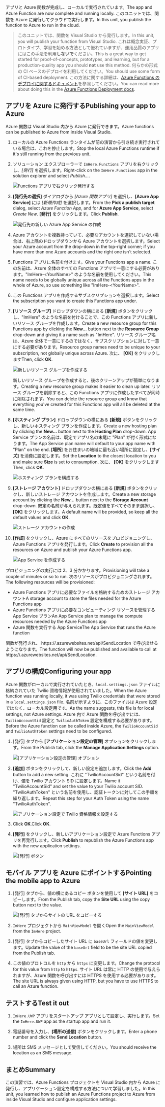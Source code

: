 <span data-ttu-id="fee29-101">アプリと Azure 関数が完成し、ローカルで実行されています。</span><span class="sxs-lookup"><span data-stu-id="fee29-101">The app and Azure Function are now complete and running locally.</span></span> <span data-ttu-id="fee29-102">このユニットでは、関数を Azure に発行してクラウドで実行します。</span><span class="sxs-lookup"><span data-stu-id="fee29-102">In this unit, you publish the function to Azure to run in the cloud.</span></span>

> <span data-ttu-id="fee29-103">このユニットでは、関数を Visual Studio から発行します。</span><span class="sxs-lookup"><span data-stu-id="fee29-103">In this unit, you will publish your function from Visual Studio.</span></span> <span data-ttu-id="fee29-104">これは概念実証、プロトタイプ、学習を始める方法として優れていますが、運用品質のアプリにはこの手法を利用**しないで**ください。</span><span class="sxs-lookup"><span data-stu-id="fee29-104">This is a great way to get started for proof-of-concepts, prototypes, and learning, but for a production-quality app you should **not** use this method.</span></span> <span data-ttu-id="fee29-105">何らかの形式の CI ベースのデプロイを利用してください。</span><span class="sxs-lookup"><span data-stu-id="fee29-105">You should use some form of CI-based deployment.</span></span> <span data-ttu-id="fee29-106">この方法に関する詳細は、[Azure Functions のデプロイに関するドキュメント](https://docs.microsoft.com/azure/azure-functions/functions-continuous-deployment)を参照してください。</span><span class="sxs-lookup"><span data-stu-id="fee29-106">You can read more about doing this in the [Azure Functions Deployment docs](https://docs.microsoft.com/azure/azure-functions/functions-continuous-deployment).</span></span>
>

## <a name="publishing-your-app-to-azure"></a><span data-ttu-id="fee29-107">アプリを Azure に発行する</span><span class="sxs-lookup"><span data-stu-id="fee29-107">Publishing your app to Azure</span></span>

<span data-ttu-id="fee29-108">Azure 関数は Visual Studio 内から Azure に発行できます。</span><span class="sxs-lookup"><span data-stu-id="fee29-108">Azure functions can be published to Azure from inside Visual Studio.</span></span>

1. <span data-ttu-id="fee29-109">ローカルの Azure Functions ランタイムが前の演習から引き続き実行されている場合は、これを停止します。</span><span class="sxs-lookup"><span data-stu-id="fee29-109">Stop the local Azure Functions runtime if it's still running from the previous unit.</span></span>

1. <span data-ttu-id="fee29-110">ソリューション エクスプローラーで `ImHere.Functions` アプリを右クリックし、*[発行]* を選択します。</span><span class="sxs-lookup"><span data-stu-id="fee29-110">Right-click on the `ImHere.Functions` app in the solution explorer and select *Publish...*.</span></span>

    ![Functions アプリで右クリック発行する](../media-drafts/8-right-click-publish.png)

1. <span data-ttu-id="fee29-112">**[発行先の選択]** ダイアログから *[Azure 関数アプリ]* を選択し、**[Azure App Service]** には *[新規作成]* を選択します。</span><span class="sxs-lookup"><span data-stu-id="fee29-112">From the **Pick a publish target** dialog, select *Azure Function App*, and for **Azure App Service**, select *Create New*.</span></span> <span data-ttu-id="fee29-113">**[発行]** をクリックします。</span><span class="sxs-lookup"><span data-stu-id="fee29-113">Click **Publish**.</span></span>

    ![発行先の新しい Azure App Service の作成](../media-drafts/8-pick-publish-target.png)

1. <span data-ttu-id="fee29-115">Azure アカウントを複数持っていて、必要なアカウントを選択していない場合は、右上隅のドロップダウンから Azure アカウントを選択します。</span><span class="sxs-lookup"><span data-stu-id="fee29-115">Select your Azure account from the drop-down in the top-right corner; if you have more than one Azure accounts and the right one isn't selected.</span></span>

1. <span data-ttu-id="fee29-116">Functions アプリに名前を付けます。</span><span class="sxs-lookup"><span data-stu-id="fee29-116">Give your Functions app a name.</span></span> <span data-ttu-id="fee29-117">この名前は、Azure 全体のすべての Functions アプリで一意にする必要があります。"ImHere-\<YourName\>" のような名前を使用してください。</span><span class="sxs-lookup"><span data-stu-id="fee29-117">This name needs to be globally unique across all the Functions apps in the whole of Azure, so use something like "ImHere-\<YourName\>".</span></span>

1. <span data-ttu-id="fee29-118">この Functions アプリを作成するサブスクリプションを選択します。</span><span class="sxs-lookup"><span data-stu-id="fee29-118">Select the subscription you want to create this Functions app under.</span></span>

1. <span data-ttu-id="fee29-119">**[リソース グループ]** ドロップダウンの横にある **[新規]** ボタンをクリックし、"ImHere" のような名前を付けることで、この Functions アプリに新しいリソース グループを作成します。</span><span class="sxs-lookup"><span data-stu-id="fee29-119">Create a new resource group for this Functions app by clicking the **New...** button next to the **Resource Group** drop-down and giving it a name such as "ImHere".</span></span> <span data-ttu-id="fee29-120">リソース グループ名は、Azure 全体で一意にするのではなく、サブスクリプションに対して一意にする必要があります。</span><span class="sxs-lookup"><span data-stu-id="fee29-120">Resource group names need to be unique to your subscription, not globally unique across Azure.</span></span> <span data-ttu-id="fee29-121">次に、 **[OK]** をクリックします</span><span class="sxs-lookup"><span data-stu-id="fee29-121">Then, click **OK**.</span></span>

    ![新しいリソース グループを作成する](../media-drafts/8-create-new-resource-group.png)

   <span data-ttu-id="fee29-123">新しいリソース グループを作成すると、後のクリーンアップが簡単になります。</span><span class="sxs-lookup"><span data-stu-id="fee29-123">Creating a new resource group makes it easier to clean up later.</span></span> <span data-ttu-id="fee29-124">リソース グループを削除すると、この Functions アプリに作成したすべてが同時に削除されます。</span><span class="sxs-lookup"><span data-stu-id="fee29-124">You can delete the resource group and know that everything you've created for this Functions app will all be deleted at the same time.</span></span>

1. <span data-ttu-id="fee29-125">**[ホスティング プラン]** ドロップダウンの横にある **[新規]** ボタンをクリックし、新しいホスティング プランを作成します。</span><span class="sxs-lookup"><span data-stu-id="fee29-125">Create a new hosting plan by clicking the **New...** button next to the **Hosting Plan** drop-down.</span></span> <span data-ttu-id="fee29-126">App Service プランの名前は、既定でアプリ名の末尾に "Plan" が付く形式になります。</span><span class="sxs-lookup"><span data-stu-id="fee29-126">The App Service plan name will default to your app name with "Plan" on the end.</span></span> <span data-ttu-id="fee29-127">**[場所]** をお住まいの地域に最も近い場所に設定し、**[サイズ]** を消費に設定します。</span><span class="sxs-lookup"><span data-stu-id="fee29-127">Set the **Location** to the closest location to you and make sure **Size** is set to consumption.</span></span> <span data-ttu-id="fee29-128">次に、 **[OK]** をクリックします</span><span class="sxs-lookup"><span data-stu-id="fee29-128">Then, click **OK**.</span></span>

    ![ホスティング プランを構成する](../media-drafts/8-configure-hosting-plan.png)

1. <span data-ttu-id="fee29-130">**[ストレージ アカウント]** ドロップダウンの横にある **[新規]** ボタンをクリックし、新しいストレージ アカウントを作成します。</span><span class="sxs-lookup"><span data-stu-id="fee29-130">Create a new storage account by clicking the **New...** button next to the **Storage Account** drop-down.</span></span> <span data-ttu-id="fee29-131">既定の名前が与えられます。既定値をすべてそのまま選択し、**[OK]** をクリックします。</span><span class="sxs-lookup"><span data-stu-id="fee29-131">A default name will be provided, so keep all the default values and click **OK**.</span></span>

    ![ストレージ アカウントの作成](../media-drafts/8-create-storage-account.png)

1. <span data-ttu-id="fee29-133">**[作成]** をクリックし、Azure にすべてのリソースをプロビジョニングし、Azure Functions アプリを発行します。</span><span class="sxs-lookup"><span data-stu-id="fee29-133">Click **Create** to provision all the resources on Azure and publish your Azure Functions app.</span></span>

    ![App Service を作成する](../media-drafts/8-create-app-service.png)

<span data-ttu-id="fee29-135">プロビジョニングの実行には 2、3 分かかります。</span><span class="sxs-lookup"><span data-stu-id="fee29-135">Provisioning will take a couple of minutes or so to run.</span></span> <span data-ttu-id="fee29-136">次のリソースがプロビジョニングされます。</span><span class="sxs-lookup"><span data-stu-id="fee29-136">The following resources will be provisioned:</span></span>

- <span data-ttu-id="fee29-137">Azure Functions アプリに必要なファイルを格納するためのストレージ アカウント</span><span class="sxs-lookup"><span data-stu-id="fee29-137">A storage account to store the files needed for the Azure Functions app</span></span>
- <span data-ttu-id="fee29-138">Azure Functions アプリに必要なコンピューティング リソースを管理する App Service プラン</span><span class="sxs-lookup"><span data-stu-id="fee29-138">An App Service plan to manage the compute resources needed by the Azure Functions app</span></span>
- <span data-ttu-id="fee29-139">Azure 関数を実行する App Service</span><span class="sxs-lookup"><span data-stu-id="fee29-139">The App Service that runs the Azure function</span></span>

<span data-ttu-id="fee29-140">関数が発行され、 https://<your-app-name>.azurewebsites.net/api/SendLocation で呼び出せるようになります。</span><span class="sxs-lookup"><span data-stu-id="fee29-140">The function will now be published and available to call at https://<your-app-name>.azurewebsites.net/api/SendLocation.</span></span>

## <a name="configuring-your-app"></a><span data-ttu-id="fee29-141">アプリの構成</span><span class="sxs-lookup"><span data-stu-id="fee29-141">Configuring your app</span></span>

<span data-ttu-id="fee29-142">Azure 関数がローカルで実行されていたとき、`local.settings.json` ファイルに格納されていた Twilio 資格情報が使用されていました。</span><span class="sxs-lookup"><span data-stu-id="fee29-142">When the Azure function was running locally, it was using Twilio credentials that were stored in a `local.settings.json` file.</span></span> <span data-ttu-id="fee29-143">名前が示すように、このファイルは Azure 設定ではなく、ローカル設定用です。</span><span class="sxs-lookup"><span data-stu-id="fee29-143">As the name suggests, this file is for local settings, not Azure settings.</span></span> <span data-ttu-id="fee29-144">Azure 内で Azure 関数を呼び出すには、`TwilioAccountSid` 設定と `TwilioAuthToken` 設定を構成する必要があります。</span><span class="sxs-lookup"><span data-stu-id="fee29-144">Before the Azure function can be called inside Azure, the `TwilioAccountSid` and `TwilioAuthToken` settings need to be configured.</span></span>

1. <span data-ttu-id="fee29-145">[発行] タブから **[アプリケーション設定の管理]** オプションをクリックします。</span><span class="sxs-lookup"><span data-stu-id="fee29-145">From the Publish tab, click the **Manage Application Settings** option.</span></span>

    ![[アプリケーション設定の管理] オプション](../media-drafts/8-application-settings-option.png)

1. <span data-ttu-id="fee29-147">**[追加]** ボタンをクリックして、新しい設定を追加します。</span><span class="sxs-lookup"><span data-stu-id="fee29-147">Click the **Add** button to add a new setting.</span></span> <span data-ttu-id="fee29-148">これに "TwilioAccountSid" という名前を付け、値を Twilio アカウント SID に設定します。</span><span class="sxs-lookup"><span data-stu-id="fee29-148">Name it "TwilioAccountSid" and set the value to your Twilio account SID.</span></span> <span data-ttu-id="fee29-149">"TwilioAuthToken" という名前を使用し、認証トークンに対してこの手順を繰り返します。</span><span class="sxs-lookup"><span data-stu-id="fee29-149">Repeat this step for your Auth Token using the name "TwilioAuthToken".</span></span>

    ![アプリケーション設定で Twilio 資格情報を設定する](../media-drafts/8-set-creds-in-app-settings.png)

1. <span data-ttu-id="fee29-151">Click **OK**.</span><span class="sxs-lookup"><span data-stu-id="fee29-151">Click **OK**.</span></span>

1. <span data-ttu-id="fee29-152">**[発行]** をクリックし、新しいアプリケーション設定で Azure Functions アプリを再発行します。</span><span class="sxs-lookup"><span data-stu-id="fee29-152">Click **Publish** to republish the Azure Functions app with the new application settings.</span></span>

    ![[発行] ボタン](../media-drafts/8-publish-application-button.png)

## <a name="pointing-the-mobile-app-to-azure"></a><span data-ttu-id="fee29-154">モバイル アプリを Azure にポイントする</span><span class="sxs-lookup"><span data-stu-id="fee29-154">Pointing the mobile app to Azure</span></span>

1. <span data-ttu-id="fee29-155">[発行] タブから、値の横にあるコピー ボタンを使用して **[サイト URL]** をコピーします。</span><span class="sxs-lookup"><span data-stu-id="fee29-155">From the Publish tab, copy the **Site URL** using the copy button next to the value.</span></span>

    ![[発行] タブからサイトの URL をコピーする](../media-drafts/8-copy-site-url.png)

1. <span data-ttu-id="fee29-157">`ImHere` プロジェクトから `MainViewModel` を開く</span><span class="sxs-lookup"><span data-stu-id="fee29-157">Open the `MainViewModel` from the `ImHere` project.</span></span>

1. <span data-ttu-id="fee29-158">[発行] タブからコピーしたサイト URL に `baseUrl` フィールドの値を変更します。</span><span class="sxs-lookup"><span data-stu-id="fee29-158">Update the value of the `baseUrl` field to be the site URL copied from the Publish tab.</span></span>

1. <span data-ttu-id="fee29-159">この値のプロトコルを `http` から `https` に変更します。</span><span class="sxs-lookup"><span data-stu-id="fee29-159">Change the protocol for this value from `http` to `https`.</span></span> <span data-ttu-id="fee29-160">サイト URL は常に HTTP の使用で与えられますが、Azure 関数を呼び出すには HTTPS を使用する必要があります。</span><span class="sxs-lookup"><span data-stu-id="fee29-160">The site URL is always given using HTTP, but you have to use HTTPS to call an Azure function.</span></span>

## <a name="test-it-out"></a><span data-ttu-id="fee29-161">テストする</span><span class="sxs-lookup"><span data-stu-id="fee29-161">Test it out</span></span>

1. <span data-ttu-id="fee29-162">`ImHere.UWP` アプリをスタートアップ アプリとして設定し、実行します。</span><span class="sxs-lookup"><span data-stu-id="fee29-162">Set the `ImHere.UWP` app as the startup app and run it.</span></span>

1. <span data-ttu-id="fee29-163">電話番号を入力し、**[場所の送信]** ボタンをクリックします。</span><span class="sxs-lookup"><span data-stu-id="fee29-163">Enter a phone number and click the **Send Location** button.</span></span>

1. <span data-ttu-id="fee29-164">場所は SMS メッセージとして受信してください。</span><span class="sxs-lookup"><span data-stu-id="fee29-164">You should receive the location as an SMS message.</span></span>

## <a name="summary"></a><span data-ttu-id="fee29-165">まとめ</span><span class="sxs-lookup"><span data-stu-id="fee29-165">Summary</span></span>

<span data-ttu-id="fee29-166">この演習では、Azure Functions プロジェクトを Visual Studio 内から Azure に発行し、アプリケーション設定を構成する方法について学習しました。</span><span class="sxs-lookup"><span data-stu-id="fee29-166">In this unit, you learned how to publish an Azure Functions project to Azure from inside Visual Studio and configure application settings.</span></span>